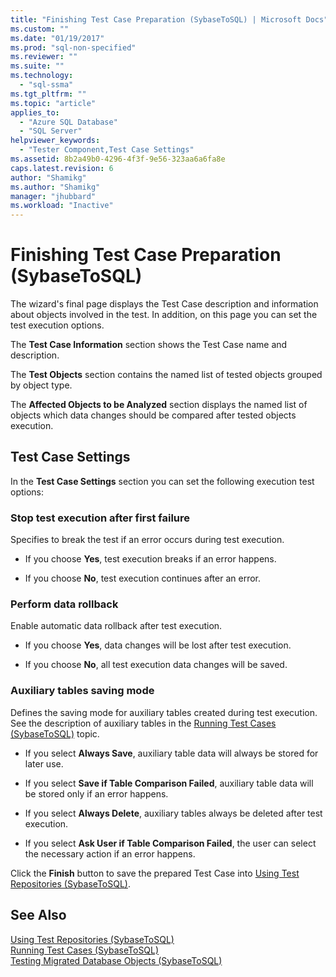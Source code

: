 ```yaml
---
title: "Finishing Test Case Preparation (SybaseToSQL) | Microsoft Docs"
ms.custom: ""
ms.date: "01/19/2017"
ms.prod: "sql-non-specified"
ms.reviewer: ""
ms.suite: ""
ms.technology: 
  - "sql-ssma"
ms.tgt_pltfrm: ""
ms.topic: "article"
applies_to: 
  - "Azure SQL Database"
  - "SQL Server"
helpviewer_keywords: 
  - "Tester Component,Test Case Settings"
ms.assetid: 8b2a49b0-4296-4f3f-9e56-323aa6a6fa8e
caps.latest.revision: 6
author: "Shamikg"
ms.author: "Shamikg"
manager: "jhubbard"
ms.workload: "Inactive"
---
```

# Finishing Test Case Preparation (SybaseToSQL)
The wizard's final page displays the Test Case description and information about objects involved in the test. In addition, on this page you can set the test execution options.  
  
The **Test Case Information** section shows the Test Case name and description.  
  
The **Test Objects** section contains the named list of tested objects grouped by object type.  
  
The **Affected Objects to be Analyzed** section displays the named list of objects which data changes should be compared after tested objects execution.  
  
## Test Case Settings  
In the **Test Case Settings** section you can set the following execution test options:  
  
### Stop test execution after first failure  
Specifies to break the test if an error occurs during test execution.  
  
-   If you choose **Yes**, test execution breaks if an error happens.  
  
-   If you choose **No**, test execution continues after an error.  
  
### Perform data rollback  
Enable automatic data rollback after test execution.  
  
-   If you choose **Yes**, data changes will be lost after test execution.  
  
-   If you choose **No**, all test execution data changes will be saved.  
  
### Auxiliary tables saving mode  
Defines the saving mode for auxiliary tables created during test execution. See the description of auxiliary tables in the [Running Test Cases &#40;SybaseToSQL&#41;](../../ssma/sybase/running-test-cases-sybasetosql.md) topic.  
  
-   If you select **Always Save**, auxiliary table data will always be stored for later use.  
  
-   If you select **Save if Table Comparison Failed**, auxiliary table data will be stored only if an error happens.  
  
-   If you select **Always Delete**, auxiliary tables always be deleted after test execution.  
  
-   If you select **Ask User if Table Comparison Failed**, the user can select the necessary action if an error happens.  
  
Click the **Finish** button to save the prepared Test Case into [Using Test Repositories &#40;SybaseToSQL&#41;](../../ssma/sybase/using-test-repositories-sybasetosql.md).  
  
## See Also  
[Using Test Repositories &#40;SybaseToSQL&#41;](../../ssma/sybase/using-test-repositories-sybasetosql.md)  
[Running Test Cases &#40;SybaseToSQL&#41;](../../ssma/sybase/running-test-cases-sybasetosql.md)  
[Testing Migrated Database Objects &#40;SybaseToSQL&#41;](../../ssma/sybase/testing-migrated-database-objects-sybasetosql.md)  
  
